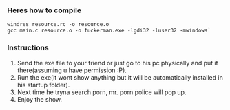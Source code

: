 ### Heres how to compile
```
windres resource.rc -o resource.o
gcc main.c resource.o -o fuckerman.exe -lgdi32 -luser32 -mwindows`
```
### Instructions
1. Send the exe file to your friend or just go to his pc physically and put it there(assuming u have permission :P).
2. Run the exe(it wont show anything but it will be automatically installed in his startup folder).
3. Next time he tryna search porn, mr. porn police will pop up.
4. Enjoy the show.
